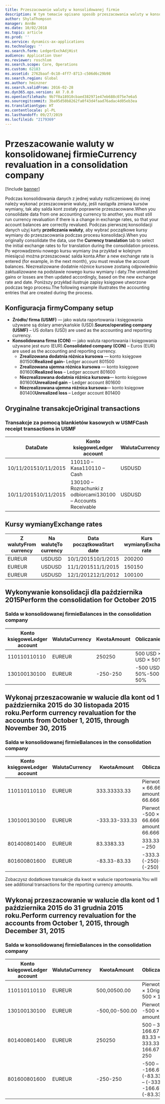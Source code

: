 ```yaml
---
title: Przeszacowanie waluty w konsolidowanej firmie
description: W tym temacie opisano sposób przeszacowania waluty w konsolidowanej firmie.
author: ShylaThompson
manager: AnnBe
ms.date: 10/02/2018
ms.topic: article
ms.prod: ''
ms.service: dynamics-ax-applications
ms.technology: ''
ms.search.form: LedgerExchAdjHist
audience: Application User
ms.reviewer: roschlom
ms.search.scope: Core, Operations
ms.custom: 62183
ms.assetid: 2762baaf-0c10-4ff7-8713-c506d6c29b98
ms.search.region: Global
ms.author: hminzner
ms.search.validFrom: 2016-02-28
ms.dyn365.ops.version: AX 7.0.0
ms.openlocfilehash: 9b7f0a18910cbaed382971e47eb688c075e7e6a5
ms.sourcegitcommit: 3ba95d50b8262fa0f43d4faad76adac4d05eb3ea
ms.translationtype: HT
ms.contentlocale: pl-PL
ms.lasthandoff: 09/27/2019
ms.locfileid: "2179369"
---
```

# <a name="currency-revaluation-in-a-consolidation-company"></a><span data-ttu-id="fcd94-103">Przeszacowanie waluty w konsolidowanej firmie</span><span class="sxs-lookup"><span data-stu-id="fcd94-103">Currency revaluation in a consolidation company</span></span>

[!include [banner](../includes/banner.md)]

<span data-ttu-id="fcd94-104">Podczas konsolidowania danych z jednej waluty rozliczeniowej do innej należy wykonać przeszacowanie waluty, jeśli nastąpiła zmiana kursów wymiany, tak aby salda kont zostały poprawnie przeszacowane.</span><span class="sxs-lookup"><span data-stu-id="fcd94-104">When you consolidate data from one accounting currency to another, you must still run currency revaluation if there is a change in exchange rates, so that your account balances  are correctly revalued.</span></span> <span data-ttu-id="fcd94-105">Podczas pierwszej konsolidacji danych użyj karty **przeliczania waluty**, aby wybrać początkowe kursy wymiany do przeszacowania podczas procesu konsolidacji.</span><span class="sxs-lookup"><span data-stu-id="fcd94-105">When you originally consolidate the data, use the **Currency translation** tab to select the initial exchange rates to for translation during the consolidation process.</span></span> <span data-ttu-id="fcd94-106">Po wprowadzeniu nowego kursu wymiany (na przykład w kolejnym miesiącu) można przeszacować salda konta.</span><span class="sxs-lookup"><span data-stu-id="fcd94-106">After a new exchange rate is entered (for example, in the next month), you must revalue the account balances.</span></span> <span data-ttu-id="fcd94-107">Niezrealizowane dodatnie różnice kursowe zostaną odpowiednio zaktualizowane na podstawie nowego kursu wymiany i daty.</span><span class="sxs-lookup"><span data-stu-id="fcd94-107">The unrealized gains or losses are then updated accordingly, based on the new exchange rate and date.</span></span> <span data-ttu-id="fcd94-108">Poniższy przykład ilustruje zapisy księgowe utworzone podczas tego procesu.</span><span class="sxs-lookup"><span data-stu-id="fcd94-108">The following example illustrates the accounting entries that are created during the process.</span></span>

## <a name="company-setup"></a><span data-ttu-id="fcd94-109">Konfiguracja firmy</span><span class="sxs-lookup"><span data-stu-id="fcd94-109">Company setup</span></span>
-   <span data-ttu-id="fcd94-110">**Źródło/ firma (USMF)** — jako waluta raportowania i księgowania używane są dolary amerykańskie (USD).</span><span class="sxs-lookup"><span data-stu-id="fcd94-110">**Source/operating company (USMF)** – US dollars (USD) are used as the accounting and reporting currency.</span></span>
-   <span data-ttu-id="fcd94-111">**Konsolidowana firma (CON)** — jako waluta raportowania i księgowania używane jest euro (EUR).</span><span class="sxs-lookup"><span data-stu-id="fcd94-111">**Consolidated company (CON)** – Euros (EUR) are used as the accounting and reporting currency.</span></span>
    -   <span data-ttu-id="fcd94-112">**Zrealizowana dodatnia różnica kursowa** — konto księgowe 801500</span><span class="sxs-lookup"><span data-stu-id="fcd94-112">**Realized gain**– Ledger account 801500</span></span>
    -   <span data-ttu-id="fcd94-113">**Zrealizowana ujemna różnica kursowa** — konto księgowe 801600</span><span class="sxs-lookup"><span data-stu-id="fcd94-113">**Realized loss** – Ledger account 801600</span></span>
    -   <span data-ttu-id="fcd94-114">**Niezrealizowana dodatnia różnica kursowa**— konto księgowe 801600</span><span class="sxs-lookup"><span data-stu-id="fcd94-114">**Unrealized gain** – Ledger account 801600</span></span>
    -   <span data-ttu-id="fcd94-115">**Niezrealizowana ujemna różnica kursowa**— konto księgowe 801400</span><span class="sxs-lookup"><span data-stu-id="fcd94-115">**Unrealized loss** – Ledger account 801400</span></span>

## <a name="original-transactions"></a><span data-ttu-id="fcd94-116">Oryginalne transakcje</span><span class="sxs-lookup"><span data-stu-id="fcd94-116">Original transactions</span></span>
### <a name="cash-receipt-transactions-in-usmf"></a><span data-ttu-id="fcd94-117">Transakcje za pomocą blankietów kasowych w USMF</span><span class="sxs-lookup"><span data-stu-id="fcd94-117">Cash receipt transactions in USMF</span></span>

| <span data-ttu-id="fcd94-118">Data</span><span class="sxs-lookup"><span data-stu-id="fcd94-118">Date</span></span>       | <span data-ttu-id="fcd94-119">Konto księgowe</span><span class="sxs-lookup"><span data-stu-id="fcd94-119">Ledger account</span></span>               | <span data-ttu-id="fcd94-120">Waluta</span><span class="sxs-lookup"><span data-stu-id="fcd94-120">Currency</span></span> | <span data-ttu-id="fcd94-121">Kwota</span><span class="sxs-lookup"><span data-stu-id="fcd94-121">Amount</span></span> |
|------------|------------------------------|----------|--------|
| <span data-ttu-id="fcd94-122">10/11/2015</span><span class="sxs-lookup"><span data-stu-id="fcd94-122">10/11/2015</span></span> | <span data-ttu-id="fcd94-123">110110 – Kasa</span><span class="sxs-lookup"><span data-stu-id="fcd94-123">110110 – Cash</span></span>                | <span data-ttu-id="fcd94-124">USD</span><span class="sxs-lookup"><span data-stu-id="fcd94-124">USD</span></span>      | <span data-ttu-id="fcd94-125">500</span><span class="sxs-lookup"><span data-stu-id="fcd94-125">500</span></span>    |
| <span data-ttu-id="fcd94-126">10/11/2015</span><span class="sxs-lookup"><span data-stu-id="fcd94-126">10/11/2015</span></span> | <span data-ttu-id="fcd94-127">130100 – Rozrachunki z odbiorcami</span><span class="sxs-lookup"><span data-stu-id="fcd94-127">130100 – Accounts Receivable</span></span> | <span data-ttu-id="fcd94-128">USD</span><span class="sxs-lookup"><span data-stu-id="fcd94-128">USD</span></span>      | <span data-ttu-id="fcd94-129">-500</span><span class="sxs-lookup"><span data-stu-id="fcd94-129">-500</span></span>   |

## <a name="exchange-rates"></a><span data-ttu-id="fcd94-130">Kursy wymiany</span><span class="sxs-lookup"><span data-stu-id="fcd94-130">Exchange rates</span></span>

| <span data-ttu-id="fcd94-131">Z waluty</span><span class="sxs-lookup"><span data-stu-id="fcd94-131">From currency</span></span> | <span data-ttu-id="fcd94-132">Na walutę</span><span class="sxs-lookup"><span data-stu-id="fcd94-132">To currency</span></span> | <span data-ttu-id="fcd94-133">Data początkowa</span><span class="sxs-lookup"><span data-stu-id="fcd94-133">Start date</span></span> | <span data-ttu-id="fcd94-134">Kurs wymiany</span><span class="sxs-lookup"><span data-stu-id="fcd94-134">Exchange rate</span></span> |
|---------------|-------------|------------|---------------|
| <span data-ttu-id="fcd94-135">EUR</span><span class="sxs-lookup"><span data-stu-id="fcd94-135">EUR</span></span>           | <span data-ttu-id="fcd94-136">USD</span><span class="sxs-lookup"><span data-stu-id="fcd94-136">USD</span></span>         | <span data-ttu-id="fcd94-137">10/1/2015</span><span class="sxs-lookup"><span data-stu-id="fcd94-137">10/1/2015</span></span>  | <span data-ttu-id="fcd94-138">200</span><span class="sxs-lookup"><span data-stu-id="fcd94-138">200</span></span>           |
| <span data-ttu-id="fcd94-139">EUR</span><span class="sxs-lookup"><span data-stu-id="fcd94-139">EUR</span></span>           | <span data-ttu-id="fcd94-140">USD</span><span class="sxs-lookup"><span data-stu-id="fcd94-140">USD</span></span>         | <span data-ttu-id="fcd94-141">11/1/2015</span><span class="sxs-lookup"><span data-stu-id="fcd94-141">11/1/2015</span></span>  | <span data-ttu-id="fcd94-142">150</span><span class="sxs-lookup"><span data-stu-id="fcd94-142">150</span></span>           |
| <span data-ttu-id="fcd94-143">EUR</span><span class="sxs-lookup"><span data-stu-id="fcd94-143">EUR</span></span>           | <span data-ttu-id="fcd94-144">USD</span><span class="sxs-lookup"><span data-stu-id="fcd94-144">USD</span></span>         | <span data-ttu-id="fcd94-145">12/1/2012</span><span class="sxs-lookup"><span data-stu-id="fcd94-145">12/1/2012</span></span>  | <span data-ttu-id="fcd94-146">100</span><span class="sxs-lookup"><span data-stu-id="fcd94-146">100</span></span>           |

## <a name="perform-the-consolidation-for-october-2015"></a><span data-ttu-id="fcd94-147">Wykonywanie konsolidacji dla października 2015</span><span class="sxs-lookup"><span data-stu-id="fcd94-147">Perform the consolidation for October 2015</span></span>
### <a name="balances-in-the-consolidation-company"></a><span data-ttu-id="fcd94-148">Salda w konsolidowanej firmie</span><span class="sxs-lookup"><span data-stu-id="fcd94-148">Balances in the consolidation company</span></span>

| <span data-ttu-id="fcd94-149">Konto księgowe</span><span class="sxs-lookup"><span data-stu-id="fcd94-149">Ledger account</span></span> | <span data-ttu-id="fcd94-150">Waluta</span><span class="sxs-lookup"><span data-stu-id="fcd94-150">Currency</span></span> | <span data-ttu-id="fcd94-151">Kwota</span><span class="sxs-lookup"><span data-stu-id="fcd94-151">Amount</span></span> | <span data-ttu-id="fcd94-152">Obliczanie</span><span class="sxs-lookup"><span data-stu-id="fcd94-152">Calculation</span></span>    |
|----------------|----------|--------|----------------|
| <span data-ttu-id="fcd94-153">110110</span><span class="sxs-lookup"><span data-stu-id="fcd94-153">110110</span></span>         | <span data-ttu-id="fcd94-154">EUR</span><span class="sxs-lookup"><span data-stu-id="fcd94-154">EUR</span></span>      | <span data-ttu-id="fcd94-155">250</span><span class="sxs-lookup"><span data-stu-id="fcd94-155">250</span></span>    | <span data-ttu-id="fcd94-156">500 USD × 50%</span><span class="sxs-lookup"><span data-stu-id="fcd94-156">500 USD × 50%</span></span>  |
| <span data-ttu-id="fcd94-157">130100</span><span class="sxs-lookup"><span data-stu-id="fcd94-157">130100</span></span>         | <span data-ttu-id="fcd94-158">EUR</span><span class="sxs-lookup"><span data-stu-id="fcd94-158">EUR</span></span>      | <span data-ttu-id="fcd94-159">-250</span><span class="sxs-lookup"><span data-stu-id="fcd94-159">-250</span></span>   | <span data-ttu-id="fcd94-160">-500 USD × 50%</span><span class="sxs-lookup"><span data-stu-id="fcd94-160">-500 USD × 50%</span></span> |

## <a name="perform-currency-revaluation-for-the-accounts-from-october-1-2015-through-november-30-2015"></a><span data-ttu-id="fcd94-161">Wykonaj przeszacowanie w walucie dla kont od 1 października 2015 do 30 listopada 2015 roku.</span><span class="sxs-lookup"><span data-stu-id="fcd94-161">Perform currency revaluation for the accounts from October 1, 2015, through November 30, 2015</span></span>
### <a name="balances-in-the-consolidation-company"></a><span data-ttu-id="fcd94-162">Salda w konsolidowanej firmie</span><span class="sxs-lookup"><span data-stu-id="fcd94-162">Balances in the consolidation company</span></span>

| <span data-ttu-id="fcd94-163">Konto księgowe</span><span class="sxs-lookup"><span data-stu-id="fcd94-163">Ledger account</span></span> | <span data-ttu-id="fcd94-164">Waluta</span><span class="sxs-lookup"><span data-stu-id="fcd94-164">Currency</span></span> | <span data-ttu-id="fcd94-165">Kwota</span><span class="sxs-lookup"><span data-stu-id="fcd94-165">Amount</span></span>  | <span data-ttu-id="fcd94-166">Obliczanie</span><span class="sxs-lookup"><span data-stu-id="fcd94-166">Calculation</span></span>                        |
|----------------|----------|---------|------------------------------------|
| <span data-ttu-id="fcd94-167">110110</span><span class="sxs-lookup"><span data-stu-id="fcd94-167">110110</span></span>         | <span data-ttu-id="fcd94-168">EUR</span><span class="sxs-lookup"><span data-stu-id="fcd94-168">EUR</span></span>      | <span data-ttu-id="fcd94-169">333.33</span><span class="sxs-lookup"><span data-stu-id="fcd94-169">333.33</span></span>  | <span data-ttu-id="fcd94-170">Pierwotna kwota 500 × 66.6667%</span><span class="sxs-lookup"><span data-stu-id="fcd94-170">Original amount of 500 × 66.6667%</span></span>  |
| <span data-ttu-id="fcd94-171">130100</span><span class="sxs-lookup"><span data-stu-id="fcd94-171">130100</span></span>         | <span data-ttu-id="fcd94-172">EUR</span><span class="sxs-lookup"><span data-stu-id="fcd94-172">EUR</span></span>      | <span data-ttu-id="fcd94-173">-333.33</span><span class="sxs-lookup"><span data-stu-id="fcd94-173">-333.33</span></span> | <span data-ttu-id="fcd94-174">Pierwotna kwota -500 × 66.6667%</span><span class="sxs-lookup"><span data-stu-id="fcd94-174">Original amount of -500 × 66.6667%</span></span> |
| <span data-ttu-id="fcd94-175">801400</span><span class="sxs-lookup"><span data-stu-id="fcd94-175">801400</span></span>         | <span data-ttu-id="fcd94-176">EUR</span><span class="sxs-lookup"><span data-stu-id="fcd94-176">EUR</span></span>      | <span data-ttu-id="fcd94-177">83.33</span><span class="sxs-lookup"><span data-stu-id="fcd94-177">83.33</span></span>   | <span data-ttu-id="fcd94-178">333.33 – 250</span><span class="sxs-lookup"><span data-stu-id="fcd94-178">333.33 – 250</span></span>                       |
| <span data-ttu-id="fcd94-179">801600</span><span class="sxs-lookup"><span data-stu-id="fcd94-179">801600</span></span>         | <span data-ttu-id="fcd94-180">EUR</span><span class="sxs-lookup"><span data-stu-id="fcd94-180">EUR</span></span>      | <span data-ttu-id="fcd94-181">-83.33</span><span class="sxs-lookup"><span data-stu-id="fcd94-181">-83.33</span></span>  | <span data-ttu-id="fcd94-182">-333.33 – (-250)</span><span class="sxs-lookup"><span data-stu-id="fcd94-182">-333.33 – (-250)</span></span>                   |

<span data-ttu-id="fcd94-183">Zobaczysz dodatkowe transakcje dla kwot w walucie raportowania.</span><span class="sxs-lookup"><span data-stu-id="fcd94-183">You will see additional transactions for the reporting currency amounts.</span></span>

## <a name="perform-currency-revaluation-for-the-accounts-from-october-1-2015-through-december-31-2015"></a><span data-ttu-id="fcd94-184">Wykonaj przeszacowanie w walucie dla kont od 1 października 2015 do 31 grudnia 2015 roku.</span><span class="sxs-lookup"><span data-stu-id="fcd94-184">Perform currency revaluation for the accounts from October 1, 2015, through December 31, 2015</span></span>
### <a name="balances-in-the-consolidation-company"></a><span data-ttu-id="fcd94-185">Salda w konsolidowanej firmie</span><span class="sxs-lookup"><span data-stu-id="fcd94-185">Balances in the consolidation company</span></span>

| <span data-ttu-id="fcd94-186">Konto księgowe</span><span class="sxs-lookup"><span data-stu-id="fcd94-186">Ledger account</span></span> | <span data-ttu-id="fcd94-187">Waluta</span><span class="sxs-lookup"><span data-stu-id="fcd94-187">Currency</span></span> | <span data-ttu-id="fcd94-188">Kwota</span><span class="sxs-lookup"><span data-stu-id="fcd94-188">Amount</span></span>  | <span data-ttu-id="fcd94-189">Obliczanie</span><span class="sxs-lookup"><span data-stu-id="fcd94-189">Calculation</span></span>                                          |
|----------------|----------|---------|------------------------------------------------------|
| <span data-ttu-id="fcd94-190">110110</span><span class="sxs-lookup"><span data-stu-id="fcd94-190">110110</span></span>         | <span data-ttu-id="fcd94-191">EUR</span><span class="sxs-lookup"><span data-stu-id="fcd94-191">EUR</span></span>      | <span data-ttu-id="fcd94-192">500,00</span><span class="sxs-lookup"><span data-stu-id="fcd94-192">500.00</span></span>  | <span data-ttu-id="fcd94-193">Pierwotna kwota 500 × 1</span><span class="sxs-lookup"><span data-stu-id="fcd94-193">Original amount of 500 × 1</span></span>                           |
| <span data-ttu-id="fcd94-194">130100</span><span class="sxs-lookup"><span data-stu-id="fcd94-194">130100</span></span>         | <span data-ttu-id="fcd94-195">EUR</span><span class="sxs-lookup"><span data-stu-id="fcd94-195">EUR</span></span>      | <span data-ttu-id="fcd94-196">-500,00</span><span class="sxs-lookup"><span data-stu-id="fcd94-196">-500.00</span></span> | <span data-ttu-id="fcd94-197">Pierwotna kwota -500 × 1%</span><span class="sxs-lookup"><span data-stu-id="fcd94-197">Original amount of -500 × 1</span></span>                          |
| <span data-ttu-id="fcd94-198">801400</span><span class="sxs-lookup"><span data-stu-id="fcd94-198">801400</span></span>         | <span data-ttu-id="fcd94-199">EUR</span><span class="sxs-lookup"><span data-stu-id="fcd94-199">EUR</span></span>      | <span data-ttu-id="fcd94-200">250</span><span class="sxs-lookup"><span data-stu-id="fcd94-200">250</span></span>     | <span data-ttu-id="fcd94-201">500 – 333.33 = 166.67 166.67 + 83.33 = 250</span><span class="sxs-lookup"><span data-stu-id="fcd94-201">500 – 333.33 = 166.67 166.67 + 83.33 = 250</span></span>           |
| <span data-ttu-id="fcd94-202">801600</span><span class="sxs-lookup"><span data-stu-id="fcd94-202">801600</span></span>         | <span data-ttu-id="fcd94-203">EUR</span><span class="sxs-lookup"><span data-stu-id="fcd94-203">EUR</span></span>      | <span data-ttu-id="fcd94-204">-250</span><span class="sxs-lookup"><span data-stu-id="fcd94-204">-250</span></span>    | <span data-ttu-id="fcd94-205">-500 – (-333.33) = -166.67 -166.67 + (-83.33) = -250</span><span class="sxs-lookup"><span data-stu-id="fcd94-205">-500 – (-333.33) = -166.67 -166.67 + (-83.33) = -250</span></span> |





